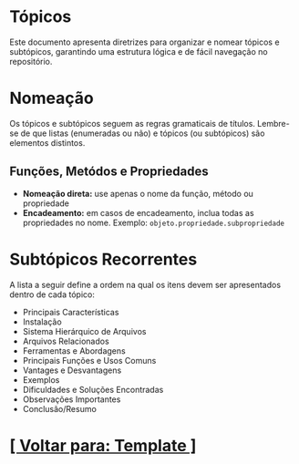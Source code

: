 # Tópicos

Este documento apresenta diretrizes para organizar e nomear tópicos e subtópicos, garantindo uma estrutura lógica e de fácil navegação no repositório.

# Nomeação

Os tópicos e subtópicos seguem as regras gramaticais de títulos. Lembre-se de que listas (enumeradas ou não) e tópicos (ou subtópicos) são elementos distintos.

## Funções, Metódos e Propriedades

- **Nomeação direta:** use apenas o nome da função, método ou propriedade
- **Encadeamento:** em casos de encadeamento, inclua todas as propriedades no nome. Exemplo: `objeto.propriedade.subpropriedade`

# Subtópicos Recorrentes

A lista a seguir define a ordem na qual os itens devem ser apresentados dentro de cada tópico:

- Principais Características
- Instalação
- Sistema Hierárquico de Arquivos
- Arquivos Relacionados
- Ferramentas e Abordagens
- Principais Funções e Usos Comuns
- Vantages e Desvantagens
- Exemplos
- Dificuldades e Soluções Encontradas
- Observações Importantes
- Conclusão/Resumo

# [[ Voltar para: Template ]](../template.md)